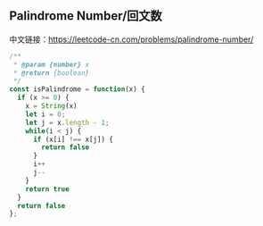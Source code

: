 ## Palindrome Number/回文数
中文链接：https://leetcode-cn.com/problems/palindrome-number/

```js
/**
 * @param {number} x
 * @return {boolean}
 */
const isPalindrome = function(x) {
  if (x >= 0) {
    x = String(x)
    let i = 0;
    let j = x.length - 1;
    while(i < j) {
      if (x[i] !== x[j]) {
        return false
      }
      i++
      j--
    }
    return true
  }
  return false
};
```